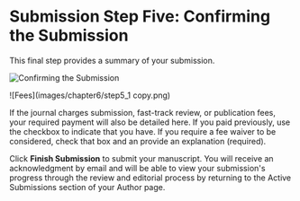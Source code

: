 # Submission Step Five: Confirming the Submission

This final step provides a summary of your submission.

![Confirming the Submission](images/chapter6/step5_1rev.png)

!\[Fees\](images/chapter6/step5_1 copy.png)


If the journal charges submission, fast-track review, or publication fees, your required payment will also be detailed here. If you paid previously, use the checkbox to indicate that you have. If you require a fee waiver to be considered, check that box and an provide an explanation (required).


Click **Finish Submission** to submit your manuscript. You will receive an acknowledgment by email and will be able to view your submission's progress through the review and editorial process by returning to the Active Submissions section of your Author page.
